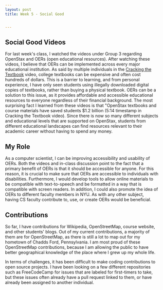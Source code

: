 ```yaml
---
layout: post
title: Week 5 - Social Good


---
```



## Social Good Videos

For last week's class, I watched the videos under Group 3 regarding OpenStax and OERs (open educational resources). After watching these videos, I believe that OERs can be implemented across every major educational institution. As said by multiple individuals in the [Cracking the Textbook](https://www.redhat.com/en/open-source-stories/cracking-the-textbook) video, college textbooks can be expensive and often cost hundreds of dollars. This is a barrier to learning, and from personal experience, I have only seen students using illegally downloaded digital copies of textbooks, rather than buying a physical textbook. OERs can be a solution to this issue, as it provides affordable and accessible educational resources to everyone regardless of their financial background. The most surprising fact I learned from these videos is that "OpenStax textbooks and course materials have saved students $1.2 billion (5:14 timestamp in Cracking the Textbook video). Since there is now so many different subjects and educational levels that are supported on OpenStax, students from different educational landscapes can find resources relevant to their academic career without having to spend any money. 
<!--more-->

## My Role

As a computer scientist, I can be improving accessibility and usability of OERs. Both the videos and in-class discussion point to the fact that a primary benefit of OERs is that it should be accessible for anyone. For this reason, it is crucial to make sure that OERs are accessible to individuals with disabilities. Furthermore, I would develop tools to allow online materials to be compatible with text-to-speech and be formatted in a way that is compatible with screen readers. In addition, I could also promote the idea of OERs to different faculty members in NYU. As with any other subject, having CS faculty contribute to, use, or create OERs would be beneficial. 

## Contributions 

So far, I have contributions for Wikipedia, OpenStreetMap, course website, and other students' blogs. Out of my current contributions, a majority of them are for OpenStreetMap, as there is still a lot to map out for my hometown of Chadds Ford, Pennsylvania. I am most proud of these OpenStreetMap contributions, because I am allowing the public to have better geographical knowledge of the place where I grew up my whole life. 

In terms of challenges, it has been difficult to make coding contributions to open source projects. I have been looking on a few different repositories such as FreeCodeCamp for issues that are labeled for first-timers to take, but these issues often already have a pull request linked to them, or have already been assigned to another individual. 







